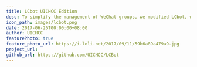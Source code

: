 ```yaml
---
title: LCbot UICHCC Edition
desc: To simplify the management of WeChat groups, we modified LCbot, which is made by LinuxCn, to fit in the common use of WeChat groups among UIC teachers and students. You will find it much efficient to manage your large groups using this automatic robot.
icon_path: images/lcbot.png
date: 2017-06-26T00:00:00+08:00
author: UICHCC
featurePhoto: true
feature_photo_url: https://i.loli.net/2017/09/11/59b6a89a479a9.jpg
project_url:
github_url: https://github.com/UICHCC/LCBot
---
```

